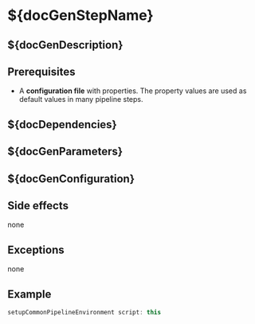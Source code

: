 # ${docGenStepName}

## ${docGenDescription}

## Prerequisites

* A **configuration file** with properties. The property values are used as default values in many pipeline steps.

## ${docDependencies}

## ${docGenParameters}

## ${docGenConfiguration}

## Side effects

none

## Exceptions

none

## Example

```groovy
setupCommonPipelineEnvironment script: this
```
